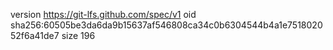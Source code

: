 version https://git-lfs.github.com/spec/v1
oid sha256:60505be3da6da9b15637af546808ca34c0b6304544b4a1e751802052f6a41de7
size 196
